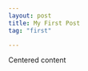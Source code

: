 ```yaml
---
layout: post
title: My First Post
tag: "first"

---
```


  
<div class="fullscreen background parallax" style="background-image:url('http://www.minimit.com/images/picjumbo.com_IMG_6648.jpg');" data-img-width="1600" data-img-height="1064" data-diff="100">
    <div class="content-a">
        <div class="content-b">
            Centered content
        </div>
    </div>
</div>